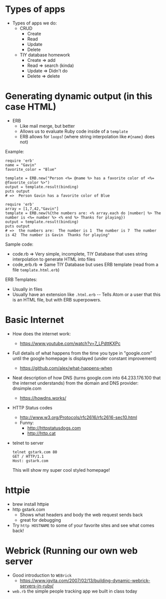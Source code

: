 # Types of apps

- Types of apps we do:
  - CRUD
    - Create
    - Read
    - Update
    - Delete
  - TIY database homework
    - Create => add
    - Read => search (kinda)
    - Update => Didn't do
    - Delete => delete

# Generating dynamic output (in this case HTML)

- ERB
  - Like mail merge, but better
  - Allows us to evaluate Ruby code inside of a `template`
  - ERB allows for `loops`! (where string interpolation like `#{name}` does not)

Example:
```
require 'erb'
name = "Gavin"
favorite_color = "Blue"

template = ERB.new("Person <%= @name %> has a favorite color of <%= @favorite_color %>")
output = template.result(binding)
puts output
# =>  Person Gavin has a favorite color of Blue
```

```
require 'erb'
array = [1,7,42,"Gavin"]
template = ERB.new(%{the numbers are: <% array.each do |number| %> The number is <%= number %> <% end %> Thanks for playing})
output = template.result(binding)
puts output
# =>  the numbers are:  The number is 1  The number is 7  The number is 42  The number is Gavin  Thanks for playing"
```

Sample code:
- code.rb => Very simple, incomplete, TIY Database that uses string interpolation to generate HTML into files
- code_erb.rb => Same TIY Database but uses ERB template (read from a file `template.html.erb`)

ERB Templates:
- Usually in files
- Usually have an extension like `.html.erb` -- Tells Atom or a user that this is
  an HTML file, but with ERB superpowers.

# Basic Internet

- How does the internet work:
  - https://www.youtube.com/watch?v=7_LPdttKXPc
- Full details of what happens from the time you type in "google.com" until the google homepage is displayed (under constant improvement)
  - https://github.com/alex/what-happens-when
- Neat description of how DNS (turns google.com into 64.233.176.100 that the internet understands) from the domain and DNS provider: dnsimple.com
  - https://howdns.works/
- HTTP Status codes
  - http://www.w3.org/Protocols/rfc2616/rfc2616-sec10.html
  - Funny:
    - http://httpstatusdogs.com
    - http://http.cat
- telnet to server
  ```
  telnet gstark.com 80
  GET / HTTP/1.1
  Host: gstark.com

  ```

  This will show my super cool styled homepage!

# httpie
- brew install httpie
- http gstark.com
  - Shows what headers and body the web request sends back
  - great for debugging
- Try `http HOSTNAME` to some of your favorite sites and see what comes back!

# Webrick (Running our own web server
- Good introduction to `WEBrick`
  - https://www.igvita.com/2007/02/13/building-dynamic-webrick-servers-in-ruby/
- `web.rb` the simple people tracking app we built in class today
